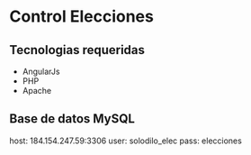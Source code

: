 # Control Elecciones

## Tecnologias requeridas

* AngularJs
* PHP
* Apache

## Base de datos MySQL

host: 184.154.247.59:3306
user: solodilo_elec
pass: elecciones
